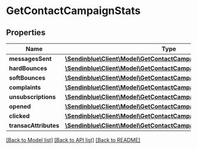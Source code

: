# GetContactCampaignStats

## Properties
Name | Type | Description | Notes
------------ | ------------- | ------------- | -------------
**messagesSent** | [**\Sendinblue\Client\Model\GetContactCampaignStatsMessagesSent[]**](GetContactCampaignStatsMessagesSent.md) |  | [optional] 
**hardBounces** | [**\Sendinblue\Client\Model\GetContactCampaignStatsMessagesSent[]**](GetContactCampaignStatsMessagesSent.md) |  | [optional] 
**softBounces** | [**\Sendinblue\Client\Model\GetContactCampaignStatsMessagesSent[]**](GetContactCampaignStatsMessagesSent.md) |  | [optional] 
**complaints** | [**\Sendinblue\Client\Model\GetContactCampaignStatsMessagesSent[]**](GetContactCampaignStatsMessagesSent.md) |  | [optional] 
**unsubscriptions** | [**\Sendinblue\Client\Model\GetContactCampaignStatsUnsubscriptions**](GetContactCampaignStatsUnsubscriptions.md) |  | [optional] 
**opened** | [**\Sendinblue\Client\Model\GetContactCampaignStatsOpened[]**](GetContactCampaignStatsOpened.md) |  | [optional] 
**clicked** | [**\Sendinblue\Client\Model\GetContactCampaignStatsClicked[]**](GetContactCampaignStatsClicked.md) |  | [optional] 
**transacAttributes** | [**\Sendinblue\Client\Model\GetContactCampaignStatsTransacAttributes[]**](GetContactCampaignStatsTransacAttributes.md) |  | [optional] 

[[Back to Model list]](../README.md#documentation-for-models) [[Back to API list]](../README.md#documentation-for-api-endpoints) [[Back to README]](../README.md)


